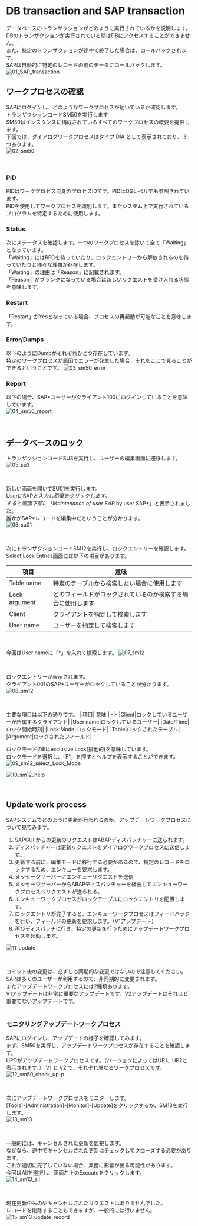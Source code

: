 # DB transaction and SAP transaction

データベースのトランザクションがどのように実行されているかを説明します。<br>
DBのトランザクションが実行されている間はDBにアクセスすることができません。<br>
また、特定のトランザクションが途中で終了した場合は、ロールバックされます。<br>
SAPは自動的に特定のレコードの前のデータにロールバックします。<br>
![01_SAP_transaction](https://github.com/koishi755/SAP/blob/main/transactional_processing/01_SAP_transaction.png)

## ワークプロセスの確認

SAPにログインし、どのようなワークプロセスが動いているか確認します。<br>
トランザクションコードSM50を実行します<br>
SM50はインスタンスに構成されているすべてのワークプロセスの概要を提供します。<br>
下図では、ダイアログワークプロセスはタイプ DIA として表示されており、３つあります。<br>
![02_sm50](https://github.com/koishi755/SAP/blob/main/transactional_processing/02_sm50.png)

<br>

### PID
PIDはワークプロセス自身のプロセスIDです。PIDはOSレベルでも参照されています。<br>
PIDを使用してワークプロセスを識別します。またシステム上で実行されているプログラムを特定するために使用します。

### Status
次にステータスを確認します。一つのワークプロセスを除いて全て「Waiting」となっています。<br>
「Waiting」にはRFCを待っていたり、ロックエントリーから解放されるのを待っていたりと様々な理由が存在します。<br>
「Waiting」の理由は「Reason」に記載されます。<br>
「Reason」がブランクになっている場合は新しいリクエストを受け入れる状態を意味します。

### Restart
「Restart」がYesとなっている場合、プロセスの再起動が可能なことを意味します。

### Error/Dumps
以下のようにDumpがそれぞれひとつ存在しています。<br>
特定のワークプロセスが原因でエラーが発生した場合、それをここで見ることができるということです。
![03_sm50_error](https://github.com/koishi755/SAP/blob/main/transactional_processing/03_sm50_error.png)

### Report
以下の場合、SAP*ユーザーがクライアント100にログインしていることを意味しています。<br>
![04_sm50_report](https://github.com/koishi755/SAP/blob/main/transactional_processing/04_sm50_report.png)

<br>

## データベースのロック

トランザクションコードSU3を実行し、ユーザーの編集画面に遷移します。
![05_su3](https://github.com/koishi755/SAP/blob/main/transactional_processing/05_su3.png)

<br>

新しい画面を開いてSU01を実行します。<br>
UserにSAP*と入力し鉛筆をクリックします。<br>
すると画面下部に「Maintenance of user SAP* by user SAP*」と表示されました。<br>
誰かがSAP*レコードを編集中だということが分かります。<br>
![06_su01](https://github.com/koishi755/SAP/blob/main/transactional_processing/06_su01.png)

<br>

次にトランザクションコードSM12を実行し、ロックエントリーを確認します。<br>
Select Lock Entries画面には以下の項目があります。

| 項目| 意味 |
-|-
|Table name|特定のテーブルから検索したい場合に使用します|
|Lock argument|どのフィールドがロックされているのか検索する場合に使用します|
|Client|クライアントを指定して検索します|
|User name|ユーザーを指定して検索します|

<br>

今回はUser nameに「*」を入れて検索します。
![07_sm12](https://github.com/koishi755/SAP/blob/main/transactional_processing/07_sm12.png)

<br>

ロックエントリーが表示されます。<br>
クライアント001のSAP*ユーザーがロックしていることが分かります。<br>
![08_sm12](https://github.com/koishi755/SAP/blob/main/transactional_processing/08_sm12.png)

<br>

主要な項目は以下の通りです。
| 項目| 意味 |
-|-
|Client|ロックしているユーザーが所属するクライアント|
|User name|ロックしているユーザー|
|Date/Time|ロック開始時刻|
|Lock Mode|ロックモード|
|Table|ロックされたテーブル|
|Argument|ロックされたフィールド|

ロックモードのEはexclusive Lock(排他的)を意味しています。<br>
ロックモードを選択し、「F1」を押すとヘルプを表示することができます。<br>
![09_sm12_select_Lock_Mode](https://github.com/koishi755/SAP/blob/main/transactional_processing/09_sm12_select_Lock_Mode.png)

![10_sm12_help](https://github.com/koishi755/SAP/blob/main/transactional_processing/10_sm12_help.png)

<br>

## Update work process

SAPシステムでどのように更新が行われるのか、アップデートワークプロセスについて見てみます。<br>

1. SAPGUI からの更新のリクエストはABAPディスパッチャーに送られます。
1. ディスパッチャーは更新リクエストをダイアログワークプロセスに送信します。
1. 更新する前に、編集モードに移行する必要があるので、特定のレコードをロックするため、エンキューを要求します。
1. メッセージサーバーにエンキューリクエストを送信
1. メッセージサーバーからABAPディスパッチャーを経由してエンキューワークプロセスへリクエストが送られる。
1. エンキューワークプロセスがロックテーブルにロックエントリを配置します。
1. ロックエントリが完了すると、エンキューワークプロセスはフィードバックを行い、フィールドの更新を要求します。（V1アップデート）
1. 再びディスパッチに行き、特定の更新を行うためにアップデートワークプロセスを起動します。


![11_update](https://github.com/koishi755/SAP/blob/main/transactional_processing/11_update.png)

<br>

コミット後の変更は、必ずしも同期的な変更ではないので注意してください。<br>
SAPは多くのユーザーが利用するので、非同期的に変更されます。<br>
またアップデートワークプロセスには2種類あります。<br>
V1アップデートは非常に重要なアップデートです。V2アップデートはそれほど重要でないアップデートです。<br>
<br>


### モニタリングアップデートワークプロセス

SAPにログインし、アップデートの様子を確認してみます。<br>
まず、SM50を実行し、アップデートワークプロセスが存在することを確認します。<br>
UPDがアップデートワークプロセスです。（バージョンによってはUP1、UP2と表示されます。）
V1 と V2 で、それぞれ異なるワークプロセスです。<br>
![12_sm50_check_up-p](https://github.com/koishi755/SAP/blob/main/transactional_processing/12_sm50_check_up-p.png)

<br>

次にアップデートワークプロセスをモニターします。<br>
[Tools]-[Administration]-[Monitor]-[Update]をクリックするか、SM13を実行します。<br>
![13_sm13](https://github.com/koishi755/SAP/blob/main/transactional_processing/13_sm13.png)

<br>

一般的には、キャンセルされた更新を監視します。<br>
なぜなら、途中でキャンセルされた更新はチェックしてクローズする必要があります。<br>
これが適切に完了していない場合、業務に影響が出る可能性があります。<br>
今回はAllを選択し、画面左上のExecuteをクリックします。<br>
![14_sm13_all](https://github.com/koishi755/SAP/blob/main/transactional_processing/14_sm13_all.png)

<br>

現在更新中ものやキャンセルされたリクエストはありませんでした。<br>
レコードを削除することもできますが、一般的には行いません。<br>
![15_sm13_uodate_record](https://github.com/koishi755/SAP/blob/main/transactional_processing/15_sm13_uodate_record.png)
